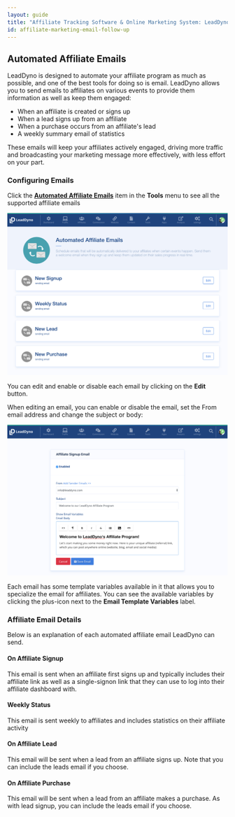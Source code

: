 ```yaml
---
layout: guide
title: "Affiliate Tracking Software & Online Marketing System: LeadDyno"
id: affiliate-marketing-email-follow-up
---
```


## Automated Affiliate Emails

LeadDyno is designed to automate your affiliate program as much as possible, and one of the best tools for doing so
is email.  LeadDyno allows you to send emails to affiliates on various events to provide them information as well as
keep them engaged:

* When an affiliate is created or signs up
* When a lead signs up from an affiliate
* When a purchase occurs from an affiliate's lead
* A weekly summary email of statistics

These emails will keep your affiliates actively engaged, driving more traffic and broadcasting your marketing message
more effectively, with less effort on your part.

### Configuring Emails

Click the [**Automated Affiliate Emails**](https://app.leaddyno.com/affiliate_emails) item in the **Tools** menu to see all the supported affiliate emails

![automated-affiliate-emails](img/automated_affiliate_emails.jpg)

You can edit and enable or disable each email by clicking on the **Edit** button.

When editing an email, you can enable or disable the email, set the From email address and change the subject or body:

![automated-affiliate-emails-edit](img/edit_automated_affiliate_emails.jpg)

Each email has some template variables available in it that allows you to specialize the email for affiliates.  You can
see the available variables by clicking the plus-icon next to the **Email Template Variables** label.

### Affiliate Email Details

Below is an explanation of each automated affiliate email LeadDyno can send.

#### On Affiliate Signup

This email is sent when an affiliate first signs up and typically includes their affiliate link as well as a
single-signon link that they can use to log into their affiliate dashboard with.

#### Weekly Status

This email is sent weekly to affiliates and includes statistics on their affiliate activity

#### On Affiliate Lead

This email will be sent when a lead from an affiliate signs up.  Note that you can include the leads email if you
choose.

#### On Affiliate Purchase

This email will be sent when a lead from an affiliate makes a purchase.  As with lead signup, you can include the leads
email if you choose.


